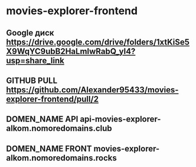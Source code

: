 # movies-explorer-frontend
## Google диск https://drive.google.com/drive/folders/1xtKiSe5X9WqYC9ubB2HaLmIwRabQ_yl4?usp=share_link  
## GITHUB PULL https://github.com/Alexander95433/movies-explorer-frontend/pull/2  
## DOMEN_NAME API     api-movies-explorer-alkom.nomoredomains.club  
## DOMEN_NAME FRONT   movies-explorer-alkom.nomoredomains.rocks  

